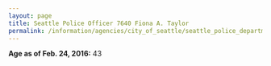 ```yaml
---
layout: page
title: Seattle Police Officer 7640 Fiona A. Taylor
permalink: /information/agencies/city_of_seattle/seattle_police_department/copbook/7640/
---
```


**Age as of Feb. 24, 2016:** 43
